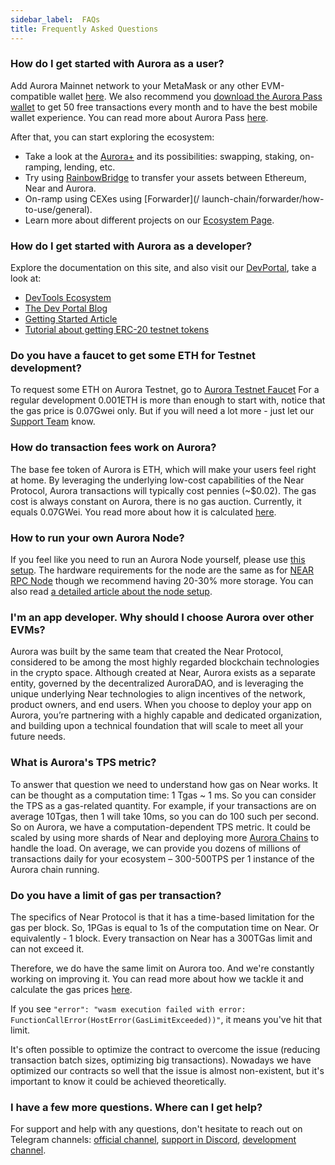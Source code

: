 ```yaml
---
sidebar_label:  FAQs
title: Frequently Asked Questions
---
```


### How do I get started with Aurora as a user?

Add Aurora Mainnet network to your MetaMask or any other EVM-compatible wallet [here](https://aurora.dev/start).
We also recommend you [download the Aurora Pass wallet](https://auroracloud.dev/pass) to get 50 free transactions every month and to have the best mobile wallet experience.
You can read more about Aurora Pass [here](/onboard/introduction).

After that, you can start exploring the ecosystem:

- Take a look at the [Aurora+](/getting-started/explore) and its possibilities: swapping, staking, on-ramping, lending, etc.
- Try using [RainbowBridge](https://rainbowbridge.app/) to transfer your assets between Ethereum, Near and Aurora.
- On-ramp using CEXes using [Forwarder](/   launch-chain/forwarder/how-to-use/general).
- Learn more about different projects on our [Ecosystem Page](https://aurora.dev/ecosystem).

### How do I get started with Aurora as a developer?

Explore the documentation on this site, and also visit our [DevPortal](https://dev.aurora.dev/), take a look at:

- [DevTools Ecosystem](https://dev.aurora.dev/ecosystem)
- [The Dev Portal Blog](https://dev.aurora.dev/blog)
- [Getting Started Article](https://dev.aurora.dev/posts/getting-started-with-aurora)
- [Tutorial about getting ERC-20 testnet tokens](https://dev.aurora.dev/posts/how-to-get-usdc-tokens-on-aurora-testnet)

### Do you have a faucet to get some ETH for Testnet development?

To request some ETH on Aurora Testnet, go to [Aurora Testnet Faucet](https://aurora.dev/faucet)
For a regular development 0.001ETH is more than enough to start with, notice that the gas price is 0.07Gwei only.
But if you will need a lot more - just let our [Support Team](https://discord.gg/WXfbGsSUbT) know.

### How do transaction fees work on Aurora?

The base fee token of Aurora is ETH, which will make your users feel right at home.
By leveraging the underlying low-cost capabilities of the Near Protocol, Aurora transactions will typically cost pennies (~$0.02). The gas cost is always constant on Aurora, there is no gas auction.
Currently, it equals 0.07GWei.
You read more about how it is calculated [here](https://dev.aurora.dev/posts/evm-gas-near-gas-on-aurora).

### How to run your own Aurora Node?

If you feel like you need to run an Aurora Node yourself, please use [this setup](https://github.com/aurora-is-near/standalone-rpc/).
The hardware requirements for the node are the same as for [NEAR RPC Node](https://docs.near.org/docs/develop/node/rpc/hardware-rpc#recommended-hardware-specifications)
though we recommend having 20-30% more storage. You can also read [a detailed article about the node setup](https://dev.aurora.dev/posts/spinning-up-your-own-aurora-node).

### I'm an app developer. Why should I choose Aurora over other EVMs?

Aurora was built by the same team that created the Near Protocol, considered to be among the most highly regarded blockchain technologies in the crypto space.
Although created at Near, Aurora exists as a separate entity, governed by the decentralized AuroraDAO, and is leveraging the unique underlying Near technologies to
align incentives of the network, product owners, and end users.
When you choose to deploy your app on Aurora, you’re partnering with a highly capable and dedicated organization, and
building upon a technical foundation that will scale to meet all your future needs.

### What is Aurora's TPS metric?

To answer that question we need to understand how gas on Near works. It can be thought as a computation time: 1 Tgas ~ 1 ms. So you can consider the TPS as a gas-related quantity.
For example, if your transactions are on average 10Tgas, then 1 will take 10ms, so you can do 100 such per second. So on Aurora, we have a computation-dependent TPS metric.
It could be scaled by using more shards of Near and deploying more [Aurora Chains](/launch-chain/introduction) to handle the load.
On average, we can provide you dozens of millions of transactions daily for your ecosystem – 300-500TPS per 1 instance of the Aurora chain running.

### Do you have a limit of gas per transaction?

The specifics of Near Protocol is that it has a time-based limitation for the gas per block. So, 1PGas is equal to 1s of the computation time on Near.
Or equivalently - 1 block. Every transaction on Near has a 300TGas limit and can not exceed it.

Therefore, we do have the same limit on Aurora too. And we're constantly working on improving it. You can read more about how we tackle it
 and calculate the gas prices [here](https://dev.aurora.dev/posts/evm-gas-near-gas-on-aurora).

If you see `"error": "wasm execution failed with error: FunctionCallError(HostError(GasLimitExceeded))"`, it means you've hit that limit.

It's often possible to optimize the contract to overcome the issue (reducing transaction batch sizes, optimizing big transactions).
Nowadays we have optimized our contracts so well that the issue is almost non-existent, but it's important to know it could be achieved theoretically.

### I have a few more questions. Where can I get help?

For support and help with any questions, don't hesitate to reach out on Telegram channels: [official channel], [support in Discord], [development channel].

[official channel]:    https://t.me/auroraisnear
[support in Discord]:  https://discord.aurora.dev/
[development channel]: https://t.me/auroraisneardev
